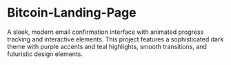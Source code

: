 # Bitcoin-Landing-Page
A sleek, modern email confirmation interface with animated progress tracking and interactive elements. This project features a sophisticated dark theme with purple accents and teal highlights, smooth transitions, and futuristic design elements.

